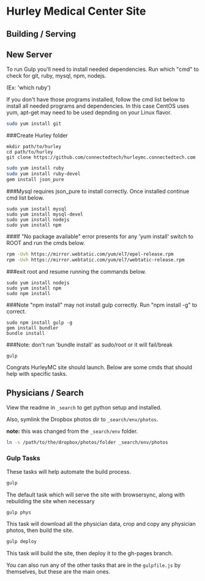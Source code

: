 # Hurley Medical Center Site

## Building / Serving
## New Server 
To run Gulp you'll need to install needed dependencies.
Run which "cmd" to check for git, ruby, mysql, npm, nodejs.

(Ex: 'which ruby')

If you don't have those programs installed, follow the cmd list below to install all needed programs and dependencies. In this case CentOS uses yum, apt-get may need to be used depnding on your Linux flavor. 

```bash
sudo yum install git
```
###Create Hurley folder

```
mkdir path/to/hurley
cd path/to/hurley
git clone https://github.com/connectedtech/hurleymc.connectedtech.com 
```

```bash
sudo yum install ruby
sudo yum install ruby-devel
gem install json_pure
```
###Mysql requires json_pure to install correctly. Once installed continue cmd list below. 
```
sudo yum install mysql
sudo yum install mysql-devel
sudo yum install nodejs
sudo yum install npm
```

###If "No package available" error presents for any 'yum install' switch to ROOT and run the cmds below.

```bash
rpm -Uvh https://mirror.webtatic.com/yum/el7/epel-release.rpm
rpm -Uvh https://mirror.webtatic.com/yum/el7/webtatic-release.rpm
```
###exit root and resume running the commands below.

```
sudo yum install nodejs
sudo yum install npm
sudo npm install 
```
###Note "npm install" may not install gulp correctly. Run "npm install -g" to correct. 
```
sudo npm install gulp -g
gem install bundler
bundle install    
```
###Note: don't run 'bundle install' as sudo/root or it will fail/break

```
gulp 
```
Congrats HurleyMC site should launch. Below are some cmds that should help with specific tasks.

## Physicians / Search

View the readme in `_search` to get python setup and installed.

Also, symlink the Dropbox photos dir to `_search/env/photos`.

__note:__ this was changed from the `_search/env` folder.

```bash
ln -s /path/to/the/dropbox/photos/folder _search/env/photos
```

### Gulp Tasks

These tasks will help automate the build process.

```bash
gulp
```
The default task which will serve the site with browsersync, along with rebuilding the site when necessary

```bash
gulp phys
```
This task will download all the physician data, crop and copy any physician photos, then build the site.

```bash
gulp deploy
```
This task will build the site, then deploy it to the gh-pages branch.

You can also run any of the other tasks that are in the `gulpfile.js` by themselves, but these are the main ones.
